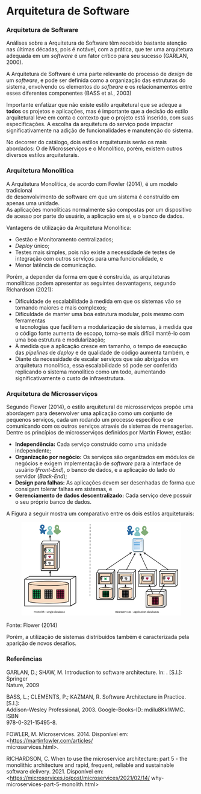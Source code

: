 # Arquitetura de Software

### Arquitetura de Software

Análises sobre a Arquitetura de Software têm recebido bastante atenção nas últimas décadas, pois é notável, com a prática, que ter uma arquitetura adequada em um _software_ é um fator crítico para seu sucesso (GARLAN, 2000).&#x20;

A Arquitetura de Software é uma parte relevante do processo de _design_ de um _software_, e pode ser definida como a organização das estruturas do sistema, envolvendo os elementos do _software_ e os relacionamentos entre esses diferentes componentes (BASS et al., 2003)

Importante enfatizar que não existe estilo arquitetural que se adeque a **todos** os projetos e aplicações, mas é importante que a decisão do estilo arquitetural leve em conta o contexto que o projeto está inserido, com suas especificações. A escolha da arquitetura do serviço pode impactar significativamente na adição de funcionalidades e manutenção do sistema.&#x20;

No decorrer do catálogo, dois estilos arquiteturais serão os mais abordados: O de Microsserviços e o Monolítico, porém, existem outros diversos estilos arquiteturais.&#x20;

### Arquitetura Monolítica

A Arquitetura Monolítica, de acordo com Fowler (2014), é um modelo tradicional\
de desenvolvimento de software em que um sistema é construído em apenas uma unidade.\
As aplicações monolíticas normalmente são compostas por um dispositivo de acesso por parte do usuário, a aplicação em si, e o banco de dados.

Vantagens de utilização da Arquitetura Monolítica:&#x20;

* Gestão e Monitoramento centralizados;&#x20;
* _Deploy_ único;
* Testes mais simples, pois não existe a necessidade de testes de integração com outros serviços para uma funcionalidade, e
* Menor latência de comunicação.

Porém, a depender da forma em que é construída, as arquiteturas monolíticas podem apresentar as seguintes desvantagens, segundo Richardson (2021):&#x20;

* Dificuldade de escalabilidade à medida em que os sistemas vão se tornando maiores e mais complexos;
* Dificuldade de manter uma boa estrutura modular, pois mesmo com ferramentas\
  e tecnologias que facilitem a modularização de sistemas, à medida que o código fonte aumenta de escopo, torna-se mais difícil mantê-lo com uma boa estrutura e modularização;
* À medida que a aplicação cresce em tamanho, o tempo de execução das _pipelines_ de _deploy_ e de qualidade de código aumenta também, e
* Diante da necessidade de escalar serviços que são abrigados em arquitetura monolítica, essa escalabilidade só pode ser conferida replicando o sistema monolítico como um todo, aumentando significativamente o custo de infraestrutura.

### Arquitetura de Microsserviços

Segundo Flower (2014), o estilo arquitetural de microsserviços propõe uma abordagem para desenvolver uma aplicação como um conjunto de pequenos serviços, cada um rodando um processo específico e se comunicando com os outros serviços através de sistemas de mensagerias. Dentre os princípios de microsserviços definidos por Martin Flower, estão:&#x20;

* **Independência:** Cada serviço construído como uma unidade independente;&#x20;
* **Organização por negócio:** Os serviços são organizados em módulos de negócios e exigem implementação de _software_ para a interface de usuário (_Front-End_), o banco de dados, e a aplicação do lado do servidor (_Back-End_);
* **Design para falhas:** As aplicações devem ser desenhadas de forma que consigam tolerar falhas em sistemas, e
* **Gerenciamento de dados descentralizado:** Cada serviço deve possuir o seu próprio banco de dados.

A Figura a seguir mostra um comparativo entre os dois estilos arquiteturais:&#x20;

<figure><img src=".gitbook/assets/martinflower.png" alt=""><figcaption></figcaption></figure>

&#x20;                                                           Fonte: Flower (2014)

Porém, a utilização de sistemas distribuídos também é caracterizada pela aparição de novos desafios.



### Referências

GARLAN, D.; SHAW, M. Introduction to software architecture. In: . \[S.l.]: Springer
\
Nature, 2009

BASS, L.; CLEMENTS, P.; KAZMAN, R. Software Architecture in Practice. \[S.l.]:
\
Addison-Wesley Professional, 2003. Google-Books-ID: mdiIu8Kk1WMC. ISBN
\
978-0-321-15495-8.

FOWLER, M. Microservices. 2014. Disponível em: \<https://martinfowler.com/articles/
\
microservices.html>.

RICHARDSON, C. When to use the microservice architecture: part 5 - the monolithic architecture and rapid, frequent, reliable and sustainable software delivery. 2021. Disponível em: \<https://microservices.io/post/microservices/2021/02/14/ why-microservices-part-5-monolith.html>




